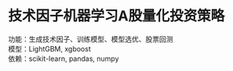 # 技术因子机器学习A股量化投资策略<br>
功能：生成技术因子、训练模型、模型选优、股票回测<br>
模型：LightGBM, xgboost<br>
依赖：scikit-learn, pandas, numpy<br>
